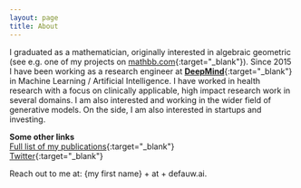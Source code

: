 ```yaml
---
layout: page
title: About
---
```


I graduated as a mathematician, originally interested in algebraic geometric (see e.g. one of my projects on [mathbb.com](https://mathbb.com/){:target="_blank"}). Since 2015 I have been working as a research engineer at [**DeepMind**](https://www.deepmind.com){:target="_blank"} in Machine Learning / Artificial Intelligence. I have worked in health research with a focus on clinically applicable, high impact research work in several domains. I am also interested and working in the wider field of generative models.
On the side, I am also interested in startups and investing.

**Some other links**  
[Full list of my publications](https://scholar.google.co.uk/citations?user=htBEHycAAAAJ){:target="_blank"}  
[Twitter](https://twitter.com/JeffreyDeFauw){:target="_blank"}  


Reach out to me at: {my first name} + at + defauw.ai.
 
